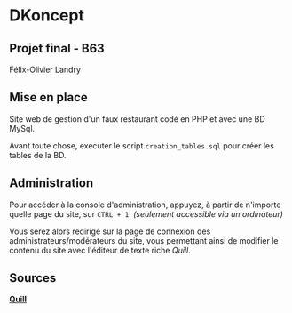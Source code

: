 # DKoncept
## Projet final - B63

Félix-Olivier Landry

## Mise en place

Site web de gestion d'un faux restaurant codé en PHP et avec une BD MySql.

Avant toute chose, executer le script `creation_tables.sql` pour créer les tables de la BD.

## Administration

Pour accéder à la console d'administration, appuyez, à partir de n'importe quelle page du site, sur `CTRL + 1`. *(seulement accessible via un ordinateur)*

Vous serez alors redirigé sur la page de connexion des administrateurs/modérateurs du site, vous permettant ainsi de modifier le contenu du site avec l'éditeur de texte riche *Quill*.

## Sources

[**Quill**](https://github.com/quilljs/quill)
